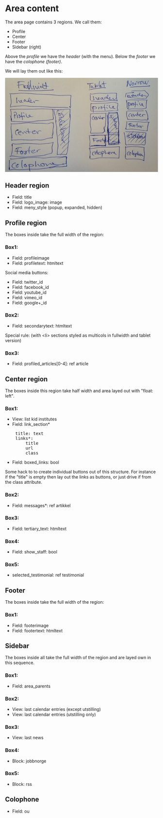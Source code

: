 # Area content

The area page contains 3 regions.
We call them:

* Profile
* Center
* Footer
* Sidebar (right)

Above the *profile* we have the *header* (with the menu).  Below the *footer* we have the *colophone (footer)*.

We will lay them out like this:

<img src="img/area-regions.jpg" alt="diagram of the regions in the fullwidth, tablet and narrow configuration">

## Header region

* Field: title
* Field: logo\_image: image
* Field: meny_style (popup, expanded, hidden)

## Profile region

The boxes inside take the full width of the region:

### Box1:

* Field: profileimage
* Field: profiletext: htmltext

Social media buttons:

* Field: twitter\_id
* Field: facebook\_id
* Field: youtube\_id
* Field: vimeo\_id
* Field: google+\_id

### Box2:

* Field: secondarytext: htmltext

Special rule: (with &lt;li> sections styled as multicols in fullwidth and tablet version)

### Box3:

* Field: profiled_articles[0-4]: ref article

## Center region

The boxes inside this region take half width and area layed
out with "float: left".

### Box1:

* View: list kid institutes
* Field: link_section*

<pre>
    title: text
    links*:
        title
        url
        class
</pre>

* Field: boxed_links: bool

Some hack to to create individual buttons out of this structure.
For instance if the "title" is empty then lay out the links as buttons, or
just drive if from the class attribute.

### Box2:

* Field: messages*: ref artikkel

### Box3:

* Field: tertiary\_text: htmltext

### Box4:

* Field: show\_staff: bool

### Box5:

* selected\_testimonial: ref testimonial


## Footer

The boxes inside take the full width of the region:

### Box1:

* Field: footerimage
* Field: footertext: htmltext


## Sidebar

The boxes inside all take the full width of the region and are layed own in this sequence.

### Box1:

* Field: area\_parents

### Box2:

* View: last calendar entries (except utstilling)
* View: last calendar entries (utstilling only)

### Box3:

* View: last news

### Box4:

* Block: jobbnorge

### Box5:

* Block: rss

## Colophone

* Field: ou
